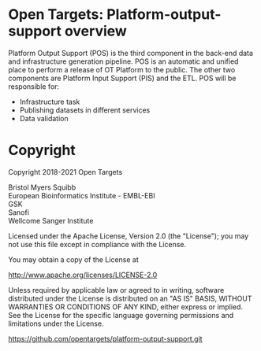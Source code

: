 # Open Targets: Platform-output-support overview

Platform Output Support (POS) is the third component in the back-end data and infrastructure generation pipeline.
POS is an automatic and unified place to perform a release of OT Platform to the public. The other two components are Platform Input Support (PIS) and the ETL.
POS will be responsible for:

* Infrastructure task
* Publishing datasets in different services
* Data validation


# Copyright
Copyright 2018-2021 Open Targets

Bristol Myers Squibb <br>
European Bioinformatics Institute - EMBL-EBI <br>
GSK <br>
Sanofi <br>
Wellcome Sanger Institute <br>

Licensed under the Apache License, Version 2.0 (the "License");
you may not use this file except in compliance with the License.

You may obtain a copy of the License at

   http://www.apache.org/licenses/LICENSE-2.0

Unless required by applicable law or agreed to in writing, software
distributed under the License is distributed on an "AS IS" BASIS,
WITHOUT WARRANTIES OR CONDITIONS OF ANY KIND, either express or implied.
See the License for the specific language governing permissions and
limitations under the License.

https://github.com/opentargets/platform-output-support.git
